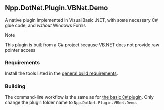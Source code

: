 Npp.DotNet.Plugin.VBNet.Demo
-----------------------------

A native plugin implemented in Visual Basic .NET, with some necessary C# glue code, and _without_ Windows Forms

> [!Note]
> This plugin is built from a C# project because VB.NET does not provide raw pointer access


### Requirements

Install the tools listed in the [general build requirements].


### Building

The command-line workflow is the same as for [the basic C# plugin](../minimal/README.mkd/#building).
Only change the plugin folder name to `Npp.DotNet.Plugin.VBNet.Demo`.


[general build requirements]: ../../README.mkd/#requirements
